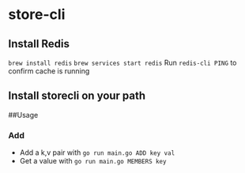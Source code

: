 # store-cli

## Install Redis
`brew install redis`
`brew services start redis`
Run `redis-cli PING` to confirm cache is running

## Install storecli on your path


##Usage
### Add
- Add a k,v pair with `go run main.go ADD key val`
- Get a value with `go run main.go MEMBERS key`
